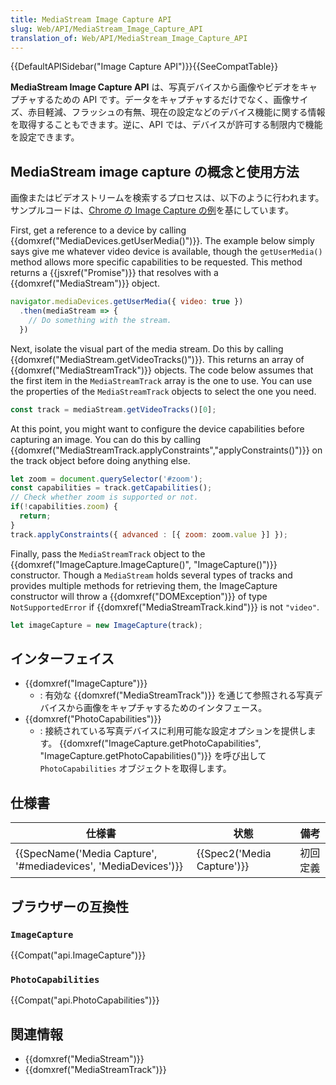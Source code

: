 ```yaml
---
title: MediaStream Image Capture API
slug: Web/API/MediaStream_Image_Capture_API
translation_of: Web/API/MediaStream_Image_Capture_API
---
```

{{DefaultAPISidebar("Image Capture API")}}{{SeeCompatTable}}

**MediaStream Image Capture API** は、写真デバイスから画像やビデオをキャプチャするための API です。データをキャプチャするだけでなく、画像サイズ、赤目軽減、フラッシュの有無、現在の設定などのデバイス機能に関する情報を取得することもできます。逆に、API では、デバイスが許可する制限内で機能を設定できます。

## MediaStream image capture の概念と使用方法

画像またはビデオストリームを検索するプロセスは、以下のように行われます。サンプルコードは、[Chrome の Image Capture の例](https://googlechrome.github.io/samples/image-capture/)を基にしています。

First, get a reference to a device by calling {{domxref("MediaDevices.getUserMedia()")}}. The example below simply says give me whatever video device is available, though the `getUserMedia()` method allows more specific capabilities to be requested. This method returns a {{jsxref("Promise")}} that resolves with a {{domxref("MediaStream")}} object.

```js
navigator.mediaDevices.getUserMedia({ video: true })
  .then(mediaStream => {
    // Do something with the stream.
  })
```

Next, isolate the visual part of the media stream. Do this by calling {{domxref("MediaStream.getVideoTracks()")}}. This returns an array of {{domxref("MediaStreamTrack")}} objects. The code below assumes that the first item in the `MediaStreamTrack` array is the one to use. You can use the properties of the `MediaStreamTrack` objects to select the one you need.

```js
const track = mediaStream.getVideoTracks()[0];
```

At this point, you might want to configure the device capabilities before capturing an image. You can do this by calling {{domxref("MediaStreamTrack.applyConstraints","applyConstraints()")}} on the track object before doing anything else.

```js
let zoom = document.querySelector('#zoom');
const capabilities = track.getCapabilities();
// Check whether zoom is supported or not.
if(!capabilities.zoom) {
  return;
}
track.applyConstraints({ advanced : [{ zoom: zoom.value }] });
```

Finally, pass the `MediaStreamTrack` object to the {{domxref("ImageCapture.ImageCapture()", "ImageCapture()")}} constructor. Though a `MediaStream` holds several types of tracks and provides multiple methods for retrieving them, the ImageCapture constructor will throw a {{domxref("DOMException")}} of type `NotSupportedError` if {{domxref("MediaStreamTrack.kind")}} is not `"video"`.

```js
let imageCapture = new ImageCapture(track);
```

## インターフェイス

- {{domxref("ImageCapture")}}
  - : 有効な {{domxref("MediaStreamTrack")}} を通じて参照される写真デバイスから画像をキャプチャするためのインタフェース。
- {{domxref("PhotoCapabilities")}}
  - : 接続されている写真デバイスに利用可能な設定オプションを提供します。 {{domxref("ImageCapture.getPhotoCapabilities", "ImageCapture.getPhotoCapabilities()")}} を呼び出して `PhotoCapabilities` オブジェクトを取得します。

## 仕様書

| 仕様書                                                                               | 状態                                 | 備考     |
| ------------------------------------------------------------------------------------ | ------------------------------------ | -------- |
| {{SpecName('Media Capture', '#mediadevices', 'MediaDevices')}} | {{Spec2('Media Capture')}} | 初回定義 |

## ブラウザーの互換性

### `ImageCapture`

{{Compat("api.ImageCapture")}}

### `PhotoCapabilities`

{{Compat("api.PhotoCapabilities")}}

## 関連情報

- {{domxref("MediaStream")}}
- {{domxref("MediaStreamTrack")}}
